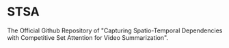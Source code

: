 # STSA
The Official Github Repository of "Capturing Spatio-Temporal Dependencies with Competitive Set Attention for Video Summarization".
